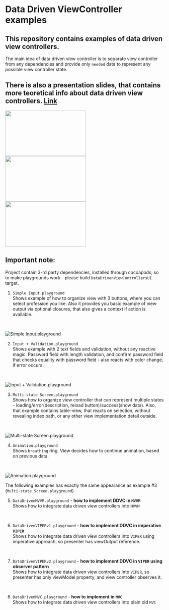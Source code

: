 # Data Driven ViewController examples

## This repository contains examples of data driven view controllers.
The main idea of data driven view controller is to separate view controller from any dependencies and provide only `needed` data to represent any possible view controller state.

## There is also a presentation slides, that contains more teoretical info about data driven view controllers. [Link](https://speakerdeck.com/vmalakhovskiy/data-driven-view-controllers)

<img src="https://github.com/vmalakhovskiy/data-driven-vc/blob/master/Resources/1.png" width="256" height="144"> <img src="https://github.com/vmalakhovskiy/data-driven-vc/blob/master/Resources/11.png" width="256" height="144"> <img src="https://github.com/vmalakhovskiy/data-driven-vc/blob/master/Resources/22.png" width="256" height="144">


## Important note:
Project contain 3-rd party dependencies, installed through cocoapods, so to make playgrounds work - please build `DataDrivenViewControllersUI` target.

1. `Simple Input.playground` \
Shows example of how to organize view with 3 buttons, where you can select profession you like.
Also it provides you basic example of view output via optional closures, that also gives a context if action is available.
<br>

![Simple Input.playground](https://github.com/vmalakhovskiy/data-driven-vc/blob/master/Resources/1.gif)

2. `Input + Validation.playground` \
Shows example with 2 text fields and validation, without any reactive magic.
Password field with length validation, and confirm password field that checks equality with password field - also reacts with color change, if error occurs.
<br>

![Input + Validation.playground](https://github.com/vmalakhovskiy/data-driven-vc/blob/master/Resources/2.gif)

3. `Multi-state Screen.playground` \
Shows how to organize view controller that can represent multiple states - loading/error(description, reload button)/success(show data).
Also, that example contains table-view, that reacts on selection, without revealing index path, or any other view implementation detail outside.
<br>

![Multi-state Screen.playground](https://github.com/vmalakhovskiy/data-driven-vc/blob/master/Resources/3.gif)

4. `Animation.playground` \
Shows `breathing` ring.
View decides how to continue animation, based on previous data.
<br>

![Animation.playground](https://github.com/vmalakhovskiy/data-driven-vc/blob/master/Resources/4.gif)

The following examples has exactly the same appearance as example #3 (`Multi-state Screen.playground`).

5. `DataDrivenMVVM.playground` - **how to implement DDVC in `MVVM`**\
Shows how to integrate data driven view controllers into `MVVM`
<br>

6. `DataDrivenVIPERv1.playground` - **how to implement DDVC in imperative `VIPER`**\
Shows how to integrate data driven view controllers into `VIPER` using imperative approach, so presenter has viewOutput reference.
<br>

7. `DataDrivenVIPERv2.playground` - **how to implement DDVC in `VIPER` using observer pattern**\
Shows how to integrate data driven view controllers into `VIPER`, so presenter has only viewModel property, and view controller observes it.
<br>

8. `DataDrivenMVC.playground` - **how to implement in `MVC`**\
Shows how to integrate data driven view controllers into plain old `MVC`
<br>
